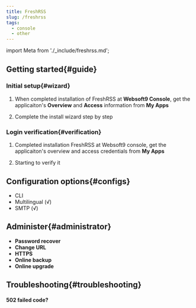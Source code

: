 ```yaml
---
title: FreshRSS
slug: /freshrss
tags:
  - console
  - other
---
```


import Meta from './_include/freshrss.md';

<Meta name="meta" />

## Getting started{#guide}

### Initial setup{#wizard}

1. When completed installation of FreshRSS at **Websoft9 Console**, get the applicaiton's **Overview** and **Access** information from **My Apps**  

2. Complete the install wizard step by step

### Login verification{#verification}

1. Completed installation FreshRSS at Websoft9 console, get the applicaiton's overview and access credentials from **My Apps**  

2. Starting to verify it

## Configuration options{#configs}

- CLI
- Multilingual (√)
- SMTP (√)

## Administer{#administrator}

- **Password recover**
- **Change URL**
- **HTTPS**
- **Online backup**
- **Online upgrade**

## Troubleshooting{#troubleshooting}

#### 502 failed code?